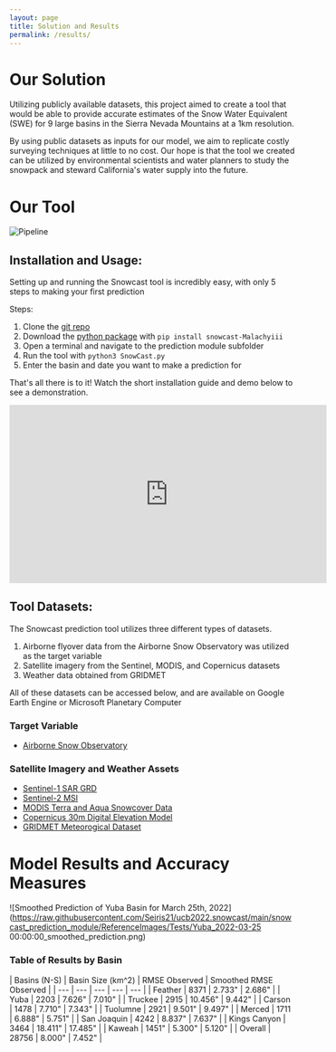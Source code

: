 ```yaml
---
layout: page
title: Solution and Results
permalink: /results/
---
```


# Our Solution
Utilizing publicly available datasets, this project aimed to create a tool that would be able to provide accurate estimates of the Snow Water Equivalent (SWE) for 9 large basins in the Sierra Nevada Mountains at a 1km resolution. 

By using public datasets as inputs for our model, we aim to replicate costly surveying techniques at little to no cost. Our hope is that the tool we created can be utilized by environmental scientists and water planners to study the snowpack and steward California's water supply into the future.

# Our Tool

![Pipeline](https://raw.githubusercontent.com/Seiris21/ucb2022.snowcast/main/docs/assets/pipeline.png)

## Installation and Usage:
Setting up and running the Snowcast tool is incredibly easy, with only 5 steps to making your first prediction

Steps:
1. Clone the [git repo](https://github.com/Seiris21/ucb2022.snowcast)
2. Download the [python package](https://github.com/Malachyiii/snowcast_package) with `pip install snowcast-Malachyiii`
3. Open a terminal and navigate to the prediction module subfolder
4. Run the tool with `python3 SnowCast.py`
5. Enter the basin and date you want to make a prediction for

That's all there is to it! Watch the short installation guide and demo below to see a demonstration.


<iframe width="560" height="315" src="https://www.youtube.com/embed/CwJyJ6Lwvjg" title="Snowcast Tutorial" frameborder="0" allow="accelerometer; autoplay; clipboard-write; encrypted-media; gyroscope; picture-in-picture" allowfullscreen></iframe>


## Tool Datasets:
The Snowcast prediction tool utilizes three different types of datasets.

1. Airborne flyover data from the Airborne Snow Observatory was utilized as the target variable
2. Satellite imagery from the Sentinel, MODIS, and Copernicus datasets
3. Weather data obtained from GRIDMET

All of these datasets can be accessed below, and are available on Google Earth Engine or Microsoft Planetary Computer

### Target Variable
- [Airborne Snow Observatory](https://nsidc.org/data/aso)

### Satellite Imagery and Weather Assets
- [Sentinel-1 SAR GRD](https://developers.google.com/earth-engine/datasets/catalog/COPERNICUS_S1_GRD)
- [Sentinel-2 MSI](https://developers.google.com/earth-engine/datasets/catalog/sentinel-2)
- [MODIS Terra and Aqua Snowcover Data](https://developers.google.com/earth-engine/datasets/catalog/modis)
- [Copernicus 30m Digital Elevation Model](link)
- [GRIDMET Meteorogical Dataset](https://developers.google.com/earth-engine/datasets/catalog/IDAHO_EPSCOR_GRIDMET)



# Model Results and Accuracy Measures

![Smoothed Prediction of Yuba Basin for March 25th, 2022](https://raw.githubusercontent.com/Seiris21/ucb2022.snowcast/main/snowcast_prediction_module/ReferenceImages/Tests/Yuba_2022-03-25 00:00:00_smoothed_prediction.png)


### Table of Results by Basin

| Basins (N-S) | Basin Size (km^2) | RMSE Observed | Smoothed RMSE Observed |
| --- | --- | --- | --- | --- |
| Feather | 8371 | 2.733" | 2.686" |
| Yuba | 2203 | 7.626" | 7.010" |
| Truckee | 2915 | 10.456" | 9.442" |
| Carson | 1478 | 7.710" | 7.343" |
| Tuolumne | 2921 | 9.501" | 9.497" |
| Merced | 1711 | 6.888" | 5.751" |
| San Joaquin | 4242 | 8.837" | 7.637" |
| Kings Canyon | 3464 | 18.411" | 17.485" |
| Kaweah | 1451" | 5.300" | 5.120" |
| Overall | 28756 | 8.000" | 7.452" |
